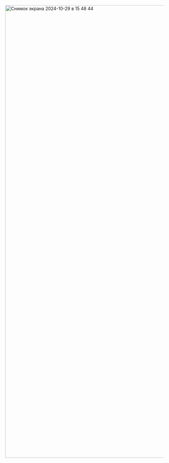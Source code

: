 <img width="1434" alt="Снимок экрана 2024-10-29 в 15 48 44" src="https://github.com/user-attachments/assets/43428d8d-3b04-43f3-b107-41eb58ba8ae1">

